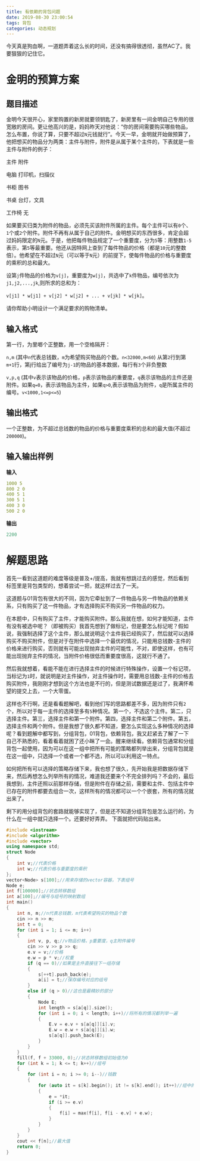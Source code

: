 ```yaml
---
title: 有依赖的背包问题
date: 2019-08-30 23:00:54
tags: 背包
categories: 动态规划
---
```

今天真是狗血啊，一道题弄着这么长的时间，还没有搞得很透彻，虽然AC了。我要狠狠的记住它。<!--more-->

# 金明的预算方案

## 题目描述

金明今天很开心，家里购置的新房就要领钥匙了，新房里有一间金明自己专用的很宽敞的房间。更让他高兴的是，妈妈昨天对他说：“你的房间需要购买哪些物品，怎么布置，你说了算，只要不超过`N`元钱就行”。今天一早，金明就开始做预算了，他把想买的物品分为两类：主件与附件，附件是从属于某个主件的，下表就是一些主件与附件的例子：

主件 附件

电脑 打印机，扫描仪

书柜 图书

书桌 台灯，文具

工作椅 无

如果要买归类为附件的物品，必须先买该附件所属的主件。每个主件可以有`0`个、`1`个或`2`个附件。附件不再有从属于自己的附件。金明想买的东西很多，肯定会超过妈妈限定的`N`元。于是，他把每件物品规定了一个重要度，分为`5`等：用整数`1-5`表示，第`5`等最重要。他还从因特网上查到了每件物品的价格（都是`10`元的整数倍）。他希望在不超过`N`元（可以等于`N`元）的前提下，使每件物品的价格与重要度的乘积的总和最大。

设第`j`件物品的价格为`v[j]`，重要度为`w[j]`，共选中了`k`件物品，编号依次为`j1,j2,...,jk`,则所求的总和为：

`v[j1] * w[j1] + v[j2] * w[j2] + ... + v[jk] * w[jk]`。

请你帮助小明设计一个满足要求的购物清单。

## 输入格式

第一行，为里啷个正整数，用一个空格隔开：

`n,m` (其中`n`代表总钱数，`m`为希望购买物品的个数。`n<32000,m<60`) 从第`2`行到第`m+1`行，第j行给出了编号为`j-1`的物品的基本数据，每行有`3`个非负整数

`v,p,q` (其中`v`表示该物品的价格，`p`表示该物品的重要度，`q`表示该物品的主件还是附件。如果`q=0`，表示该物品为主件，如果`q>0`,表示该物品为附件，`q`是所属主件的编号。`v<1000,1<=p<=5`)

## 输出格式

一个正整数，为不超过总钱数的物品的价格与重要度乘积的总和的最大值(不超过`200000`)。

## 输入输出样例

**输入**

```yaml
1000 5
800 2 0
400 5 1
300 5 1
400 3 0
500 2 0
```

**输出**

```yaml
2200
```

# 解题思路

首先一看到这道题的难度等级是普及+/提高，我就有想跳过去的感觉，然后看到标签里是背包类型的，想着尝试一把，就这样过去了一天。

这道题与01背包有很大的不同，因为它牵扯到了一件物品与另一件物品的依赖关系，只有购买了这一件物品，才有选择购买不购买另一件物品的权力。

在本题中，只有购买了主件，才能购买附件。那么我就在想，如何才能知道，主件有没有被选中呢？（即被购买）我首先想到了做标记，但是要怎么标记呢？假如说，我强制选择了这个主件，那么就说明这个主件我已经购买了，然后就可以选择购买不购买附件，但是对于在附件中选择一个最优的情况，只能用总钱数-主件的价格来进行购买，否则就有可能出现抛弃主件的可能性，不对，即使这样，也有可能出现抛弃主件的情况，当附件价格很低而重要度很高，这就行不通了。

然后我就想着，看能不能在进行选择主件的时候进行特殊操作，设置一个标记项，当标记为`1`时，就说明是对主件操作，对主件操作时，需要用总钱数-主件的价格去购买附件，我刚刚才想到这个方法也是不行的，但是测试数据还是过了，我满怀希望的提交上去，一个大零蛋。

这样也不行啊，还是看看题解吧，看到他们写的思路都差不多，因为附件只有`2`个，所以对于每一主件的选择至多有`5`种情况。第一个，不选这个主件。第二，只选择主件。第三，选择主件和第一个附件。第四，选择主件和第二个附件。第五，选择主件和两个附件。但是我想了很久都不知道，要怎么实现这么多种情况的选择呢？看到题解中都写到，分组背包，01背包，依赖背包，我又赶紧去了解了一下自己不熟悉的，看着看着就困了还小眯了一会。醒来继续看。依赖背包通常和分组背包一起使用，因为可以在这一组中把所有可能的策略都列举出来，分组背包就是在这一组中，只选择一个或者一个都不选，所以可以利用这一特点。

如何把所有可以选择的策略存储下来，我也想了很久，先开始我是把数据存储下来，然后再想怎么列举所有的情况，难道我还要来个不完全排列吗？不会的，最后我想到，主件还照以前那样存储，但是附件在存储之前，需要和主件、包括主件中已存在的附件都要去组合一次，这样所有的情况都可以一个个嵌套，所有的情况就出来了。

剩下的用分组背包的套路就能够实现了，但是还不知道分组背包是怎么运行的，为什么在一组中就只选择一个。还要好好弄弄。
下面就把代码贴出来。

```c++
#include <iostream>
#include <algorithm>
#include <vector>
using namespace std;
struct Node
{
    int v;//代表价格
    int w;//代表价格与重要度的乘积
};
vector<Node> s[100];//用来存储的vector容器，下表组号
Node e;
int f[100000];//状态转移数组
int a[100];//编号与组号的映射数组
int main()
{
    int n, m;//n代表总钱数，m代表希望购买的物品个数
    cin >> n >> m;
    int t = 0;
    for (int i = 1; i <= m; i++)
    {
        int v, p, q;//v物品价格，p重要度，q主附件编号
        cin >> v >> p >> q;
        e.v = v;//价格
        e.w = p * v;//权重
        if (q == 0)//如果是主件直接往下一组存储
        {
            s[++t].push_back(e);
            a[i] = t;//保存编号对应的组号
        }
        else if (q > 0)//这也是最精妙的部分
        {
            Node E;
            int length = s[a[q]].size();
            for (int i = 0; i < length; i++)//将所有的情况都列举一遍
            {
                E.v = e.v + s[a[q]][i].v;
                E.w = e.w + s[a[q]][i].w;
                s[a[q]].push_back(E);
            }
        }
    }
    fill(f, f + 33000, 0);//状态转移数组初始值为0
    for (int k = 1; k <= t; k++)//组号
    {
        for (int i = n; i >= 0; i--)//钱数
        {
            for (auto it = s[k].begin(); it != s[k].end(); it++)//组中的所有策略
            {
                e = *it;
                if (i >= e.v)
                {
                    f[i] = max(f[i], f[i - e.v] + e.w);
                }
            }
        }
    }
    cout << f[n];//最大值
    return 0;
}
```